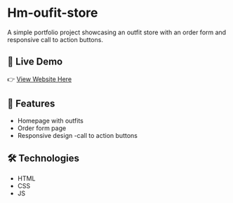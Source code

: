 # Hm-oufit-store

A simple portfolio project showcasing an outfit store with an order form and responsive call to action buttons.

## 🔗 Live Demo
👉 [View Website Here](https://hassanmfwangavo.github.io/Hm-oufit-store/)

## 📌 Features
- Homepage with outfits
- Order form page
- Responsive design
-call to action buttons

## 🛠️ Technologies
- HTML
- CSS
- JS
